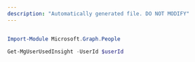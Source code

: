 ```yaml
---
description: "Automatically generated file. DO NOT MODIFY"
---
```


```powershell

Import-Module Microsoft.Graph.People

Get-MgUserUsedInsight -UserId $userId

```
